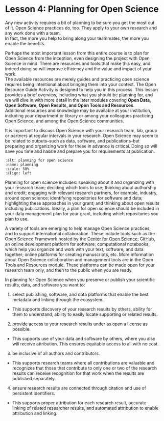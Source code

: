 # Lesson 4: Planning for Open Science 

Any new activity requires a bit of planning to be sure you get the most out of it. 
Open Science practices do, too. 
They apply to your own research and any work done with a team.  
In fact, the more you help to bring along your teammates, the more you enable the benefits.

Perhaps the most important lesson from this entire course is to plan for Open Science from the inception, even designing the project with Open Science in mind. 
There are resources and tools that make this easy, and indeed doing so will improve efficiency and the value and impact of your work.  
The available resources are merely guides and practicing open science requires being intentional about bringing them into your context. 
The Open Resource Guide Activity is designed to help you in this process. 
This lesson provides a brief overview, including what you should be planning for, and we will dive in with more detail in the later modules covering **Open Data, Open Software, Open Results, and Open Tools and Resources**.  
Additional resources and knowledge may be available at your institution, including your department or library or among your colleagues practicing Open Science, and among the Open Science communities.

It is important to discuss Open Science with your research team, lab, group or partners at regular intervals in your research. 
Open Science may seem to be related to outputs–such as data, software, and publications–but preparing and organizing work for these in advance is critical. 
Doing so will save you time and hassle and prepare you for requirements at publication.  


```{figure} ../assets/EthosOS_fig4_Planning.png
:alt: planning for open science
:name: planning
:scale: 50%
:align: left
```

Planning for open science includes: speaking about it and organizing with your research team; deciding which tools to use;  thinking about authorship and credit; engaging with relevant research partners, for example, industry, around open science; identifying repositories for software and data; highlighting these approaches in your grant; and thinking about open results including publications. 
Ideally, a plan for open science should be included in your data management plan for your grant, including which repositories you plan to use.

A variety of tools are emerging to help manage Open Science practices, and to support international collaboration. 
These include tools such as the Open Science Framework hosted by the [Center for Open Science](https://www.cos.io/); GitHub, an online development platform for software; computational  notebooks, which help you organize and work with your text, software, and data together; online platforms for creating manuscripts, etc. 
More information about Open Science collaboration and management tools are in the Open Tools and Resources module. 
These platforms can be made open for your research team only, and then to the public when you are ready. 

In planning for Open Science when you preserve or publish your scientific results, data, and software you want to:

1.	 select publishing, software, and data platforms that enable the best metadata and linking through the ecosystem.
  - This supports discovery of your research results by others, ability for them to understand, ability to easily locate supporting or related results.
2.	provide access to your research results under as open a license as possible.
  - This supports use of your data and software by others, where you also will receive attribution.  This ensures equitable access to all with no cost. 
3.	be inclusive of all authors and contributors.
  - This supports research teams where all contributions are valuable and recognizes that those that contribute to only one or two of the research results can receive recognition for that work when the results are published separately. 
4.	ensure research results are connected through citation and use of persistent identifiers.
  - This supports proper attribution for each research result, accurate linking of related researcher results, and automated attribution  to enable attribution and linking.
